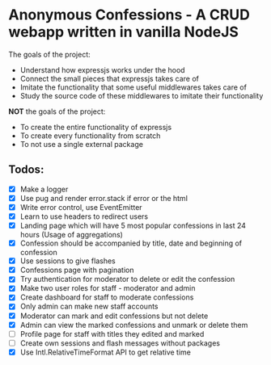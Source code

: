 # Anonymous Confessions - A CRUD webapp written in vanilla NodeJS

The goals of the project:

- Understand how expressjs works under the hood
- Connect the small pieces that expressjs takes care of
- Imitate the functionality that some useful middlewares takes care of
- Study the source code of these middlewares to imitate their functionality

**NOT** the goals of the project:

- To create the entire functionality of expressjs
- To create every functionality from scratch
- To not use a single external package

## Todos:

- [x] Make a logger
- [x] Use pug and render error.stack if error or the html
- [x] Write error control, use EventEmitter
- [x] Learn to use headers to redirect users
- [x] Landing page which will have 5 most popular confessions in last 24 hours (Usage of aggregations)
- [x] Confession should be accompanied by title, date and beginning of confession
- [x] Use sessions to give flashes
- [x] Confessions page with pagination
- [x] Try authentication for moderator to delete or edit the confession
- [x] Make two user roles for staff - moderator and admin
- [x] Create dashboard for staff to moderate confessions
- [x] Only admin can make new staff accounts
- [x] Moderator can mark and edit confessions but not delete
- [x] Admin can view the marked confessions and unmark or delete them
- [ ] Profile page for staff with titles they edited and marked
- [ ] Create own sessions and flash messages without packages
- [x] Use Intl.RelativeTimeFormat API to get relative time
